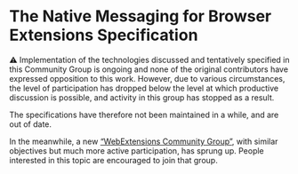 # The Native Messaging for Browser Extensions Specification

⚠ Implementation of the technologies discussed and tentatively specified in this Community Group is ongoing and none of the original contributors have expressed opposition to this work. However, due to various circumstances, the level of participation has dropped below the level at which productive discussion is possible, and activity in this group has stopped as a result.

The specifications have therefore not been maintained in a while, and are out of date.

In the meanwhile, a new [“WebExtensions Community Group”](https://github.com/w3c/webextensions), with similar objectives but much more active participation, has sprung up. People interested in this topic are encouraged to join that group.
